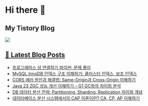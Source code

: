# Hi there 👋

## My Tistory Blog

<p>
    <a href="https://kylo8.tistory.com"><img src="https://img.shields.io/badge/Tistory-000000?style=flat-square&logo=Tistory&logoColor=white"/>
</p>

## 📕 Latest Blog Posts

<ul><li><a href='https://kylo8.tistory.com/entry/%ED%94%84%EB%A1%9C%EA%B7%B8%EB%9E%98%EB%A8%B8%EC%8A%A4-%EC%84%AC-%EC%97%B0%EA%B2%B0%ED%95%98%EA%B8%B0-%ED%8C%8C%EC%9D%B4%EC%8D%AC-%EB%AC%B8%EC%A0%9C-%ED%92%80%EC%9D%B4' target='_blank'>프로그래머스 섬 연결하기 파이썬: 문제 풀이</a></li><li><a href='https://kylo8.tistory.com/entry/MySQL-InnoDB-%EC%9D%B8%EB%8D%B1%EC%8A%A4-%EA%B5%AC%EC%A1%B0-%EC%9D%B4%ED%95%B4%ED%95%98%EA%B8%B0-%ED%81%B4%EB%9F%AC%EC%8A%A4%ED%84%B0-%EC%9D%B8%EB%8D%B1%EC%8A%A4-%EB%B3%B4%EC%A1%B0-%EC%9D%B8%EB%8D%B1%EC%8A%A4' target='_blank'>MySQL InnoDB 인덱스 구조 이해하기: 클러스터 인덱스, 보조 인덱스</a></li><li><a href='https://kylo8.tistory.com/entry/CORS-%EC%97%90%EB%9F%AC-%EC%9B%90%EC%9D%B8%EA%B3%BC-%ED%95%B4%EA%B2%B0%EB%B2%95-Same-Origin%EA%B3%BC-Cross-Origin-%EC%9D%B4%ED%95%B4%ED%95%98%EA%B8%B0' target='_blank'>CORS 에러 원인과 해결법: Same-Origin과 Cross-Origin 이해하기</a></li><li><a href='https://kylo8.tistory.com/entry/Java-23-ZGC-%EC%84%B1%EB%8A%A5-%EA%B0%9C%EC%84%A0-%EC%9D%B4%ED%95%B4%ED%95%98%EA%B8%B0-%E2%80%93-G1-GC%EC%99%80%EC%9D%98-%EC%B0%A8%EC%9D%B4%EC%A0%90-%EB%B6%84%EC%84%9D' target='_blank'>Java 23 ZGC 성능 개선 이해하기 &ndash; G1 GC와의 차이점 분석</a></li><li><a href='https://kylo8.tistory.com/entry/DB-%EB%8D%B0%EC%9D%B4%ED%84%B0-%EB%B6%84%EC%82%B0-%EC%A0%84%EB%9E%B5-Partitioning-Sharding-Replication-%EC%B0%A8%EC%9D%B4%EC%99%80-%EA%B0%9C%EB%85%90' target='_blank'>DB 데이터 분산 전략: Partitioning, Sharding, Replication 차이와 개념</a></li><li><a href='https://kylo8.tistory.com/entry/%EB%8D%B0%EC%9D%B4%ED%84%B0%EB%B2%A0%EC%9D%B4%EC%8A%A4-%EB%B6%84%EC%82%B0-%EC%8B%9C%EC%8A%A4%ED%85%9C%EC%97%90%EC%84%9C%EC%9D%98-CAP-%EC%9D%B4%EB%A1%A0%EC%9D%B4%EB%9E%80-CA-CP-AP-%EC%9D%B4%ED%95%B4%ED%95%98%EA%B8%B0' target='_blank'>데이터베이스 분산 시스템에서의 CAP 이론이란? CA, CP, AP 이해하기</a></li></ul>